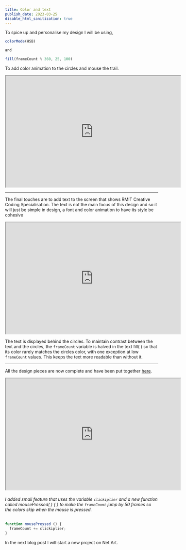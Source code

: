 ```yaml
---
title: Color and text
publish_date: 2023-03-25
disable_html_sanitization: true
---
```


To spice up and personalise my design I will be using,
```Javascript
colorMode(HSB)

and 

fill(frameCount % 360, 25, 100)
```
To add color animation to the circles and mouse the trail.

<iframe width = 576 height = 366 src="https://editor.p5js.org/Petridistom/full/ENBLQZGas"></iframe>

---
The final touches are to add text to the screen that shows RMIT Creative Coding Specialisation. The text is not the main focus of this design and so it will just be simple in design, a font and color animation to have its style be cohesive

<iframe width = 576 height = 366 src="https://editor.p5js.org/Petridistom/full/WOTpTje1j"></iframe>

The text is displayed behind the circles. To maintain contrast between the text and the circles, the `frameCount` variable is halved in the text fill( ) so that its color rarely matches the circles color, with one exception at low `frameCount` values. This keeps the text more readable than without it.

---

All the design pieces are now complete and have been put together [here](https://editor.p5js.org/Petridistom/sketches/AKnfm3WN0). 

<iframe width = 576 height = 366 src="https://editor.p5js.org/Petridistom/full/AKnfm3WN0"></iframe>

###### I added small feature that uses the variable `clickiplier` and a new function called mousePressed( ) { } to make the `frameCount` jump by 50 frames so the colors skip when the mouse is pressed. ###### 

```Javascript
function mousePressed () {
  frameCount += clickiplier;
}
```

In the next blog post I will start a new project on Net Art. 